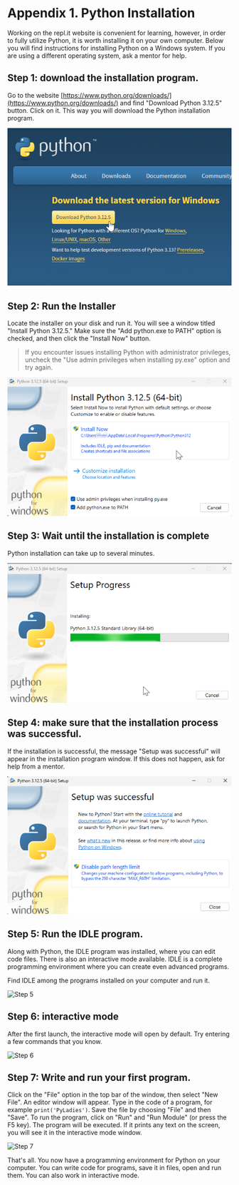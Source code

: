 # Appendix 1. Python Installation

Working on the repl.it website is convenient for learning, however, in order to fully utilize Python, it is worth installing it on your own computer. Below you will find instructions for installing Python on a Windows system. If you are using a different operating system, ask a mentor for help.

## Step 1: download the installation program.

Go to the website [https://www.python.org/downloads/](https://www.python.org/downloads/) and find "Download Python 3.12.5" button. Click on it.
This way you will download the Python installation program.

![Step 1](../obrazy/d01/krok_1.png)

## Step 2: Run the Installer

Locate the installer on your disk and run it. You will see a window titled "Install Python 3.12.5." Make sure the "Add python.exe to PATH" option is checked, and then click the "Install Now" button.

> If you encounter issues installing Python with administrator privileges, uncheck the "Use admin privileges when installing py.exe" option and try again.
>
![Step 2](../obrazy/d01/krok_2.png)

## Step 3: Wait until the installation is complete

Python installation can take up to several minutes.

![Step 3](../obrazy/d01/krok_3.png)

## Step 4: make sure that the installation process was successful.

If the installation is successful, the message "Setup was successful" will appear in the installation program window. If this does not happen, ask for help from a mentor.

![Step 4](../obrazy/d01/krok_4.png)

## Step 5: Run the IDLE program.

Along with Python, the IDLE program was installed, where you can edit code files. There is also an interactive mode available. IDLE is a complete programming environment where you can create even advanced programs.

Find IDLE among the programs installed on your computer and run it.

![Step 5](../obrazy/d01/krok_5.jpg)

## Step 6: interactive mode

After the first launch, the interactive mode will open by default. Try entering a few commands that you know.

![Step 6](../obrazy/d01/krok_6.jpg)

## Step 7: Write and run your first program.

Click on the "File" option in the top bar of the window, then select "New File". An editor window will appear. Type in the code of a program, for example `print('PyLadies')`. Save the file by choosing "File" and then "Save". To run the program, click on "Run" and "Run Module" (or press the F5 key). The program will be executed. If it prints any text on the screen, you will see it in the interactive mode window.

![Step 7](../obrazy/d01/krok_7.jpg)

That's all. You now have a programming environment for Python on your computer. You can write code for programs, save it in files, open and run them. You can also work in interactive mode.
